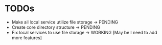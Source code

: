 # TODOs

- Make all local service utilize file storage -> PENDING
- Create core directory structure -> PENDING
- Fix local services to use file storage -> WORKING [May be I need to add more features]
